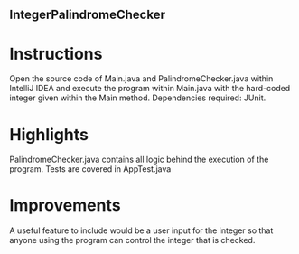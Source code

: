 ## IntegerPalindromeChecker

# Instructions
Open the source code of Main.java and PalindromeChecker.java within IntelliJ IDEA and execute the program within Main.java with the hard-coded integer given within the Main method. Dependencies required: JUnit.

# Highlights
PalindromeChecker.java contains all logic behind the execution of the program. Tests are covered in AppTest.java

# Improvements
A useful feature to include would be a user input for the integer so that anyone using the program can control the integer that is checked.
